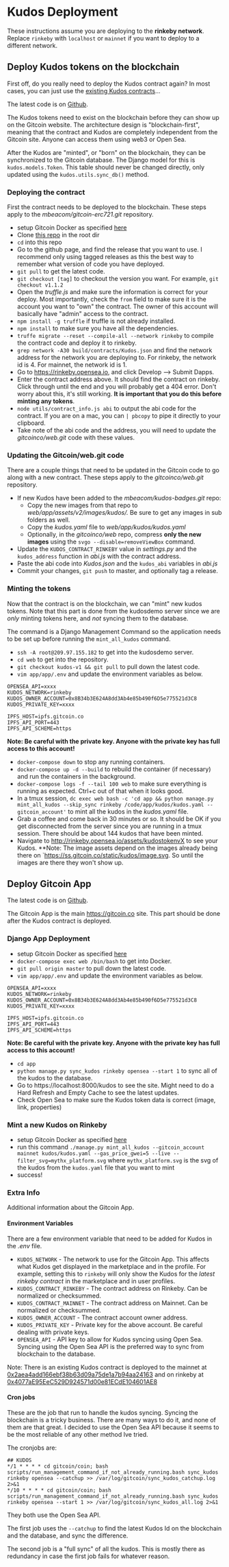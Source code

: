 # Kudos Deployment
These instructions assume you are deploying to the **rinkeby network**.  Replace `rinkeby` with `localhost` or `mainnet` if you want to deploy to a different network.


## Deploy Kudos tokens on the blockchain

First off, do you really need to deploy the Kudos contract again?  In most cases, you can just use the [existing Kudos contracts](https://github.com/gitcoinco/Kudos721Contract/blob/master/DEPLOY.md#django-app-deployment)...

The latest code is on [Github](https://github.com/mbeacom/gitcoin-erc721/tree/master).

The Kudos tokens need to exist on the blockchain before they can show up on the Gitcoin website.  The architecture design is "blockchain-first", meaning that the contract and Kudos are completely independent from the Gitcoin site.  Anyone can access them using web3 or Open Sea.

After the Kudos are "minted", or "born" on the blockchain, they can be synchronized to the Gitcoin database.  The Django model for this is `kudos.models.Token`.  This table should never be changed directly, only updated using the `kudos.utils.sync_db()` method.

### Deploying the contract
First the contract needs to be deployed to the blockchain.  These steps apply to the *mbeacom/gitcoin-erc721.git* repository.

- setup Gitcoin Docker as specified [here](https://github.com/gitcoinco/web/blob/master/docs/RUNNING_LOCALLY_DOCKER.md)
- Clone [this repo](https://github.com/gitcoinco/Kudos721Contract) in the root dir
- `cd` into this repo
- Go to the github page, and find the release that you want to use.  I recommend only using tagged releases as this the best way to remember what version of code you have deployed.  
- `git pull` to get the latest code.
- `git checkout [tag]` to checkout the version you want.  For example, `git checkout v1.1.2`
- Open the *truffle.js* and make sure the information is correct for your deploy.  Most importantly, check the `from` field to make sure it is the account you want to "own" the contract.  The owner of this account will basically have "admin" access to the contract.
- `npm install -g truffle` if truffle is not already installed.
- `npm install` to make sure you have all the dependencies.
- `truffe migrate --reset --compile-all --network rinkeby` to compile the contract code and deploy it to rinkeby.
- `grep network -A30 build/contracts/Kudos.json` and find the network address for the network you are deploying to.  For rinkeby, the network id is 4.  For mainnet, the network id is 1.
- Go to https://rinkeby.opensea.io, and click Develop --> Submit Dapps.
- Enter the contract address above.  It should find the contract on rinkeby.  Click through until the end and you will probably get a 404 error.  Don't worry about this, it's still working.  **It is important that you do this before minting any tokens**.
- `node utils/contract_info.js abi` to output the abi code for the contract.  If you are on a mac, you can `| pbcopy` to pipe it directly to your clipboard.
- Take note of the abi code and the address, you will need to update the *gitcoinco/web.git* code with these values.

### Updating the Gitcoin/web.git code
There are a couple things that need to be updated in the Gitcoin code to go along with a new contract.  These steps apply to the *gitcoinco/web.git* repository.

- If new Kudos have been added to the *mbeacom/kudos-badges.git* repo:
	- Copy the new images from that repo to *web/app/assets/v2/images/kudos/.*  Be sure to get any images in sub folders as well.
	- Copy the *kudos.yaml* file to *web/app/kudos/kudos.yaml*
	- Optionally, in the *gitcoinco/web* repo, compress **only the new images** using the `svgo --disable=removeViewBox` command.
- Update the `KUDOS_CONTRACT_RINKEBY` value in *settings.py* and the `kudos_address` function in *abi.js* with the contract address.
- Paste the abi code into *Kudos.json* and the `kudos_abi` variables in *abi.js*
- Commit your changes, `git push` to master, and optionally tag a release.

### Minting the tokens
Now that the contract is on the blockchain, we can "mint" new kudos tokens.  Note that this part is done from the kudosdemo server since we are _only_ minting tokens here, and _not_ syncing them to the database.

The command is a Django Management Command so the application needs to be set up before running the `mint_all_kudos` command.

- `ssh -A root@209.97.155.182` to get into the kudosdemo server.
- `cd web` to get into the repository.
- `git checkout kudos-v1 && git pull` to pull down the latest code.
- `vim app/app/.env` and update the environment variables as below.

```
OPENSEA_API=xxxx
KUDOS_NETWORK=rinkeby
KUDOS_OWNER_ACCOUNT=0x8B34b3E624A8dd3Ab4e85b490f6D5e775521d3C8
KUDOS_PRIVATE_KEY=xxxx

IPFS_HOST=ipfs.gitcoin.co
IPFS_API_PORT=443
IPFS_API_SCHEME=https
```

**Note:  Be careful with the private key.  Anyone with the private key has full access to this account!**

- `docker-compose down` to stop any running containers.
- `docker-compose up -d --build` to rebuild the container (if necessary) and run the containers in the background.
- `docker-compose logs -f --tail 100 web` to make sure everything is running as expected. Ctrl+c out of that when it looks good.
- In a tmux session, `dc exec web bash -c 'cd app && python manage.py mint_all_kudos --skip_sync rinkeby /code/app/kudos/kudos.yaml --gitcoin_account'` to mint all the kudos in the *kudos.yaml* file.
- Grab a coffee and come back in 30 minutes or so.  It should be OK if you get disconnected from the server since you are running in a tmux session.  There should be about 144 kudos that have been minted.
- Navigate to http://rinkeby.opensea.io/assets/kudostokenvX to see your Kudos.  **Note:  The image assets depend on the images already being there on `https://ss.gitcoin.co/static/kudos/image.svg.  So until the images are there they won't show up.


## Deploy Gitcoin App
The latest code is on [Github](https://github.com/jasonrhaas/web/tree/kudos-v1).

The Gitcoin App is the main https://gitcoin.co site.  This part should be done after the Kudos contract is deployed.

### Django App Deployment

- setup Gitcoin Docker as specified [here](https://github.com/gitcoinco/web/blob/master/docs/RUNNING_LOCALLY_DOCKER.md)
- `docker-compose exec web /bin/bash` to get into Docker.
- `git pull origin master` to pull down the latest code.
- `vim app/app/.env` and update the environment variables as below.

```
OPENSEA_API=xxxx
KUDOS_NETWORK=rinkeby
KUDOS_OWNER_ACCOUNT=0x8B34b3E624A8dd3Ab4e85b490f6D5e775521d3C8
KUDOS_PRIVATE_KEY=xxxx

IPFS_HOST=ipfs.gitcoin.co
IPFS_API_PORT=443
IPFS_API_SCHEME=https
```

**Note:  Be careful with the private key.  Anyone with the private key has full access to this account!**

- `cd app`
- `python manage.py sync_kudos rinkeby opensea --start 1` to sync all of the kudos to the database.
- Go to https://localhost:8000/kudos to see the site.  Might need to do a Hard Refresh and Empty Cache to see the latest updates.
- Check Open Sea to make sure the Kudos token data is correct (image, link, properties)


### Mint a new Kudos on Rinkeby

- setup Gitcoin Docker as specified [here](https://github.com/gitcoinco/web/blob/master/docs/RUNNING_LOCALLY_DOCKER.md)
- run this command `./manage.py mint_all_kudos --gitcoin_account mainnet kudos/kudos.yaml --gas_price_gwei=5 --live --filter_svg=mythx_platform.svg` where `mythx_platform.svg` is the svg of the kudos from the `kudos.yaml` file that you want to mint
- success!


### Extra Info
Additional information about the Gitcoin App.

#### Environment Variables
There are a few environment variable that need to be added for Kudos in the *.env* file.

- `KUDOS_NETWORK` - The network to use for the Gitcoin App.  This affects what Kudos get displayed in the marketplace and in the profile.  For example, setting this to `rinkeby` will only show the Kudos for the _latest rinkeby contract_ in the marketplace and in user profiles.
- `KUDOS_CONTRACT_RINKEBY` - The contract address on Rinkeby.  Can be normalized or checksummed.
- `KUDOS_CONTRACT_MAINNET` - The contract address on Mainnet.  Can be normalized or checksummed.
- `KUDOS_OWNER_ACCOUNT` - The contract account owner address.
- `KUDOS_PRIVATE_KEY` - Private key for the above account.  Be careful dealing with private keys.
- `OPENSEA_API` - API key to allow for Kudos syncing using Open Sea.  Syncing using the Open Sea API is the preferred way to sync from blockchain to the database.

Note: There is an existing Kudos contract is deployed to the mainnet at [0x2aea4add166ebf38b63d09a75de1a7b94aa24163](https://etherscan.io/address/0x2aea4add166ebf38b63d09a75de1a7b94aa24163) and on rinkeby at [0x4077aE95EeC529D924571d00e81ECdE104601AE8](https://rinkeby.etherscan.io/address/0x4077aE95EeC529D924571d00e81ECdE104601AE8)


#### Cron jobs
These are the job that run to handle the kudos syncing.  Syncing the blockchain is a tricky business.  There are many ways to do it, and none of them are that great.  I decided to use the Open Sea API because it seems to be the most reliable of any other method Ive tried.

The cronjobs are:

```
## KUDOS
*/1 * * * * cd gitcoin/coin; bash scripts/run_management_command_if_not_already_running.bash sync_kudos rinkeby opensea --catchup >> /var/log/gitcoin/sync_kudos_catchup.log 2>&1
*/10 * * * * cd gitcoin/coin; bash scripts/run_management_command_if_not_already_running.bash sync_kudos rinkeby opensea --start 1 >> /var/log/gitcoin/sync_kudos_all.log 2>&1
```

They both use the Open Sea API.

The first job uses the `--catchup` to find the latest Kudos Id on the blockchain and the database, and sync the difference.

The second job is a "full sync" of all the kudos.  This is mostly there as redundancy in case the first job fails for whatever reason.
